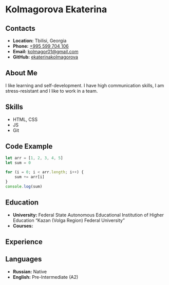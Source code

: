 # Kolmagorova Ekaterina

## Contacts
- **Location:** Tbilisi, Georgia
- **Phone:** [+995 599 704 106](tel:+995599704106)
- **Email:** [kolmagor01@gmail.com](mailto:kolmagor01@gmail.com)
- **GitHub:** [ekaterinakolmagorova](https://github.com/ekaterinakolmagorova)

## About Me
I like learning and self-development. I have high communication skills, I am stress-resistant and I like to work in a team.

## Skills
- HTML, CSS
- JS
- Git

## Code Example
```javascript
let arr = [1, 2, 3, 4, 5]
let sum = 0

for (i = 0; i < arr.length; i++) {
    sum += arr[i]
}
console.log(sum)
```

## Education 
- **University:** Federal State Autonomous Educational Institution of Higher Education “Kazan (Volga Region) Federal University”
- **Courses:**

## Experience

## Languages
- **Russian:** Native
- **English:** Pre-Intermediate (A2)